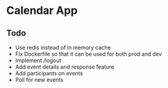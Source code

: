 # Calendar App
## Todo
- Use redis instead of in memory cache
- Fix Dockerfile so that it can be used for both prod and dev
- Implement /logout
- Add event details and response feature
- Add participants on events
- Poll for new events
